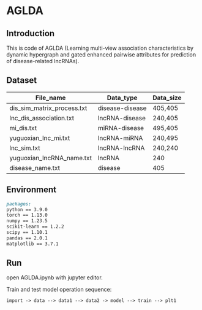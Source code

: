# AGLDA

## Introduction

This is code of AGLDA (Learning multi-view association characteristics by dynamic hypergraph and gated enhanced pairwise attributes for prediction of disease-related lncRNAs).

## Dataset

| File_name                  | Data_type       | Data_size |
| -------------------------- | --------------- | --------- |
| dis_sim_matrix_process.txt | disease-disease | 405,405   |
| lnc_dis_association.txt    | lncRNA-disease  | 240,405   |
| mi_dis.txt                 | miRNA-disease   | 495,405   |
| yuguoxian_lnc_mi.txt       | lncRNA-miRNA    | 240,495   |
| lnc_sim.txt                | lncRNA-lncRNA   | 240,240   |
| yuguoxian_lncRNA_name.txt  | lncRNA          | 240       |
| disease_name.txt           | disease         | 405       |

## Environment

```markdown
packages:
python == 3.9.0
torch == 1.13.0
numpy == 1.23.5
scikit-learn == 1.2.2
scipy == 1.10.1
pandas == 2.0.1
matplotlib == 3.7.1
```

## Run

open AGLDA.ipynb with jupyter editor.

Train and test model operation sequence:

```markdown
import -> data --> data1 --> data2 -> model --> train --> plt1
```
